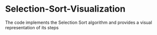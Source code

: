 # Selection-Sort-Visualization
The code implements the Selection Sort algorithm and provides a visual representation of its steps
